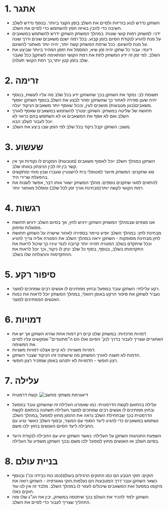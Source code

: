 

# 1. אתגר
- השחקן נדרש לנוע בזריזות ולסיים את השלב בזמן הקצר ביותר. בנוסף נדרש לשלב חשיבה כדי להבין באיזה חפץ להשתמש כדי לסיים את השלב.
- ידני: למשחק רמות קושי שונות: במהלך המשחק השחקן ידרש להשתמש במשאבים על מנת להגיע לנקודת הסיום בזמן קבוע. בכל רמה ישנם משאבים שונים ודרך שונה על מנת להשיגם. ככל שרמת המשחק קשה יותר, יהיה יותר מאתגר להשיגם.
- דינמי: עבור כל שחקן יהיה זמן שיא, המסמל את הזמן המהיר ביותר שביצע את השלב. לפי זמן זה ידע המשחק לתת את רמת הקושי המתאימה לשחקן( ככל שעבר שלב בזמן קטן יותר,כך רמת הקושי תעלה).

# 2. זרימה
- תשומת לב: נמקד את השחקן בכך שהשחקן ידע בכל שלב מה עליו לעשות, בנוסף יהיה שעון ספירה לאחור כך שהשחקן ימהר לבצע את השלב.בנוסף השחקן יאסוף משאבים(כגון מטבעות) מושכים לעין, וככול שאסף יותר משאבים הניקוד יעלה.
-  תחושה של שליטה במשחק: השחקן יצטרך להשתמש במשאבים שאסף לאורך השלב ואם לא אסף את המשאבים או לא השתמש בהם כראוי לא יוכל לעבור לשלב הבא.
-  משוב: השחקן יקבל ניקוד בכל שלב לפי הזמן שבו ביצע את השלב.

# 3. שעשוע
-  השחקן במהלך השלב יוכל לאסוף משאבים (מטבעות) המקנים לו נקודות אך אין קשר בין זה לבין הניצחון באותו שלב.
-  סוג שחקנים: המשחק מיועד למטופלי בית לוישנטיין שעברו שבץ מוחי ומתקשים בהפעלת שרירי היד.
-  להתאים לסוגי שחקנים נוספים: מהלך המשחק ישאר אותו דבר, אפשר לשנות את רמת הקושי לקשה יותר(מבחינת אורך זמן לכל שלב) ומסלול מאתגר יותר.

# 4. רגשות
- אנו מצפים שבמהלך המשחק השחקן ירגיש לחץ, אך בסיום השלב ירגיש תחושת מסוגלות וסיפוק.
- מבחינת לחץ: במהלך השלב יופיע טיימר בספירה לאחור שישרה על השחקן תחושת לחץ.מבחינת מסופקות - השחקן יראה במהלך השלב את המטרה אליה צריך להגיע וככל שיתקדם בשלב המטרה תהיה יותר קרובה לנגד עיניו כך שיכול לראות את התקדמותו בשלב, בנוסף, בסוף כל שלב ינתן לו ניקוד, וכך יוכל לראות את ההתקדמות וההצלחה שלו בשלב.

# 5. סיפור רקע
- רקע עלילתי: השחקן עובד במפעל ובחוץ ממתינים לו אנשים רבים שמחכים למוצר.
- נעביר לשחקן את סיפור הרקע באופן ויזואלי, במהלך המשחק יוכל לראות את כמות האנשים הממתינים למוצר.

# 6. דמויות
- דמויות מרכזיות: במשחק שלנו קיים רק דמות אחת שהיא השחקן אך יש את האתגרים שצריך לעבור בדרך לנק' הסיום ואלו הם ה"מתנגדים" שמקשים עליו לסיים את המשימה.
- דמויות משניות: לא קיים אצלנו דמויות משניות.
- הדמות לא תשנה לאורך המשחק מה שישתנה זהו הניקוד שצבר השחקן.
- רצון חופשי - הדמויות לא יתנהגו באופן שמזכיר רצון חופשי.

# 7. עלילה
- קשת דרמטית:
   ![דיאגרמת משחקי מחשב](https://github.com/MHA-FinalProject/The-Factory/assets/118104946/486bdaa3-4859-4dbb-bcae-8b47602ac34d)

- עלילה בהתאם לקשת הדרמטית: כמו שאמרנו העלילה זה שהשחקן עובד במפעל ובחוץ ממתינים לו אנשים רבים שמחכים למוצר.העלילה תשתנה בהתאם לקשת הדרמטית בכך שבתחילת השלב נראה את ההמון מחוץ למפעל ,במהלך השלב נשתמש במשאבים כדי להגיע ליעד הסופי עם המוצר, ובסוף השלב כאשר נגיע עם החבילה ליעד הסיום האנשים בחוץ ילכו משם.
- השפעת התנהגות השחקן על העלילה: כאשר השחקן יגיע עם החבילה לנקודת היעד בסיום השלב אז האנשים מחוץ למפעל ילכו משם ובכך השחקן משפיע על העלילה.
  
# 8. בניית עולם
- חוקים: חוקי הטבע הם כמו החוקים הרגילים בעולם(כמו כוח כבידה וכו') ובנוסף כשאר השחקן עובר דרך המטבעות הם נעלמות.חוקי גאוגרפיה - השחקן רואה את מיקומו במפעל ואת המשאבים שיכולים לעזור לו במהלך השלב. מלבד זה אין לנו עוד חוקים כאלו.
- השחקן ילמד להכיר את העולם בכך שיתנסה במשחק, יבין את הג"ג שלו ומה התהליך שצריך לעבור כדי לסיים את השלב.
